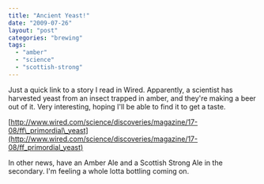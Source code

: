 ```yaml
---
title: "Ancient Yeast!"
date: "2009-07-26"
layout: "post"
categories: "brewing"
tags: 
  - "amber"
  - "science"
  - "scottish-strong"
---
```


Just a quick link to a story I read in Wired. Apparently, a scientist has harvested yeast from an insect trapped in amber, and they're making a beer out of it. Very interesting, hoping I'll be able to find it to get a taste.  
  
[http://www.wired.com/science/discoveries/magazine/17-08/ff\_primordial\_yeast](http://www.wired.com/science/discoveries/magazine/17-08/ff_primordial_yeast)  
  
In other news, have an Amber Ale and a Scottish Strong Ale in the secondary. I'm feeling a whole lotta bottling coming on.
